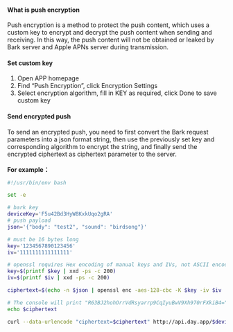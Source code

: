 #### What is push encryption
Push encryption is a method to protect the push content, which uses a custom key to encrypt and decrypt the push content when sending and receiving. In this way, the push content will not be obtained or leaked by Bark server and Apple APNs server during transmission.

#### Set custom key
1. Open APP homepage
2. Find “Push Encryption”, click Encryption Settings 
3. Select encryption algorithm, fill in KEY as required, click Done to save custom key

#### Send encrypted push
To send an encrypted push, you need to first convert the Bark request parameters into a json format string, then use the previously set key and corresponding algorithm to encrypt the string, and finally send the encrypted ciphertext as ciphertext parameter to the server.<br><br>
**For example：**
```sh
#!/usr/bin/env bash

set -e

# bark key
deviceKey='F5u42Bd3HyW8KxkUqo2gRA'
# push payload
json='{"body": "test2", "sound": "birdsong"}'

# must be 16 bytes long
key='1234567890123456'
iv='1111111111111111'

# openssl requires Hex encoding of manual keys and IVs, not ASCII encoding.
key=$(printf $key | xxd -ps -c 200)
iv=$(printf $iv | xxd -ps -c 200)

ciphertext=$(echo -n $json | openssl enc -aes-128-cbc -K $key -iv $iv | base64)

# The console will print "R63BJ2hohOrrVdRsyarrp9CqIyuBwV9Xh970rFXkiB4="
echo $ciphertext

curl --data-urlencode "ciphertext=$ciphertext" http://api.day.app/$deviceKey
```
